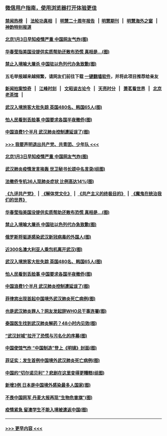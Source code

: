 ### [微信用户指南，使用浏览器打开体验更佳](https://github.com/gfw-breaker/banned-news1/blob/master/indexes/wechat-guide.md?t=0)
#### [禁闻热榜](热点新闻.md?t=0)  &nbsp;&nbsp;|&nbsp;&nbsp; [法轮功真相](https://github.com/gfw-breaker/truth/blob/master/README.md?t=0) &nbsp;&nbsp;|&nbsp;&nbsp; [明慧二十周年报告](https://github.com/gfw-breaker/mh-reports/blob/master/README.md?t=0) &nbsp;&nbsp;|&nbsp;&nbsp;[明慧期刊](https://github.com/gfw-breaker/mh-qikan) &nbsp;&nbsp;|&nbsp;&nbsp; [明慧海外之窗](https://github.com/gfw-breaker/mh-news/blob/master/README.md?t=0) &nbsp;&nbsp;|&nbsp;&nbsp; [神韵特别报道](https://github.com/gfw-breaker/mh-news/blob/master/shenyun.md?t=0)
#### [北京1月3日早知疫情严重 中国网友气炸(图)](../pages/p9/921874.md?t=02041522) 
#### [华春莹指美国没提供实质帮助还散布恐慌 真相是…(图)](../pages/p9/921844.md?t=02041522) 
#### [禁止入境喻大屠杀 中国驻以色列代办急致歉(图)](../pages/p9/921792.md?t=02041522) 
#### 五毛举报越来越频繁，请网友们前往下载 [一键翻墙软件](https://github.com/gfw-breaker/ssr-accounts)，并将此项目推荐给亲友
#### [新闻拍案惊奇](https://github.com/gfw-breaker/banned-news1/blob/master/pages/link4.md) &nbsp;&nbsp;|&nbsp;&nbsp; [江峰时刻](https://github.com/gfw-breaker/banned-news1/blob/master/pages/link4.md) &nbsp;&nbsp;|&nbsp;&nbsp; [文昭谈古论今](https://github.com/gfw-breaker/banned-news1/blob/master/pages/link4.md) &nbsp;&nbsp;|&nbsp;&nbsp; [天亮时分](https://github.com/gfw-breaker/banned-news1/blob/master/pages/link4.md) &nbsp;&nbsp;|&nbsp;&nbsp; [萧茗看世界](https://github.com/gfw-breaker/banned-news1/blob/master/pages/link4.md) &nbsp;&nbsp;|&nbsp;&nbsp; [北京老茶馆](https://github.com/gfw-breaker/banned-news1/blob/master/pages/link4.md) &nbsp;&nbsp;|&nbsp;&nbsp; 
#### [武汉入境旅客大批失踪 英国480名、韩国65人(图)](../pages/p9/921794.md?t=02041522) 
#### [怕人民看到丢脸事 中国要求各国半夜撤侨(图)](../pages/p9/921781.md?t=02041522) 
#### [中国浪费1个半月 武汉肺炎控制遭延误了(图)](../pages/p9/921694.md?t=02041522) 
#### [>>> 我要声明退出共产党、共青团、少年队 <<<](https://github.com/begood0513/goodnews/blob/master/quit/letter.md) 
#### [北京1月3日早知疫情严重 中国网友气炸(图)](../pages/p9/921874.md?t=02041522) 
#### [武汉肺炎疫情发言挨轰 世卫秘书长颂中名言录(组图)](../pages/p9/921867.md?t=02041522) 
#### [法撤侨专机36人现肺炎症状 比例高达14%(图)](../pages/p9/921857.md?t=02041522) 
#### [《九评共产党》](https://github.com/begood0513/9ping.md/blob/master/README.md) &nbsp;|&nbsp; [《解体党文化》](../../../../jtdwh.md/blob/master/README.md)  &nbsp;|&nbsp; [《共产主义的终极目的》](../../../../gczydzjmd.md/blob/master/README.md) &nbsp;|&nbsp; [《魔鬼在统治我们的世界》](../../../../mgztzwmdsj.md/blob/master/README.md) 
#### [华春莹指美国没提供实质帮助还散布恐慌 真相是…(图)](../pages/p9/921844.md?t=02041522) 
#### [禁止入境喻大屠杀 中国驻以色列代办急致歉(图)](../pages/p9/921792.md?t=02041522) 
#### [俄罗斯将驱逐感染武汉新冠病毒的外国人(图)](../pages/p9/921840.md?t=02041522) 
#### [近300名澳大利亚人乘包机离开武汉(图)](../pages/p9/921839.md?t=02041522) 
#### [武汉入境旅客大批失踪 英国480名、韩国65人(图)](../pages/p9/921794.md?t=02041522) 
#### [怕人民看到丢脸事 中国要求各国半夜撤侨(图)](../pages/p9/921781.md?t=02041522) 
#### [中国浪费1个半月 武汉肺炎控制遭延误了(图)](../pages/p9/921694.md?t=02041522) 
#### [菲律宾出现首起中国境外武汉肺炎死亡病例(图)](../pages/p9/921726.md?t=02041522) 
#### [也是武汉肺炎罪人？网友发起辞WHO总干事连署(图)](../pages/p9/921705.md?t=02041522) 
#### [泰国医生找到武汉肺炎解药？48小时内见效(图)](../pages/p9/921698.md?t=02041522) 
#### [“武汉封城”拉开了恐慌与污名化的序幕(图)](../pages/p9/921702.md?t=02041522) 
#### [中国使馆气炸 “中国制造”登上《明镜》封面(图)](../pages/p9/921685.md?t=02041522) 
#### [菲证实：发生首例中国境外武汉肺炎死亡病例(图)](../pages/p9/921667.md?t=02041522) 
#### [中国的“切尔诺贝利”？悲剧在这里变得更糟糕(组图)](../pages/p9/921638.md?t=02041522) 
#### [新增3例 日本是中国境外感染最多人国家(图)](../pages/p9/921648.md?t=02041522) 
#### [不畏中国网军 丹麦大报再现“生物危害旗”(图)](../pages/p9/921644.md?t=02041522) 
#### [疫情紧急 留澳学生不能入境被遣返中国(图)](../pages/p9/921624.md?t=02041522) 

----
#### [ >>> 更早内容 <<< ](../indexes/p9-earlier.md)
